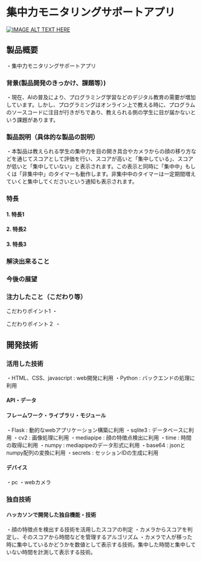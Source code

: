 # 集中力モニタリングサポートアプリ

[![IMAGE ALT TEXT HERE](https://jphacks.com/wp-content/uploads/2025/05/JPHACKS2025_ogp.jpg)](https://www.youtube.com/watch?v=lA9EluZugD8)

## 製品概要
・集中力モニタリングサポートアプリ

### 背景(製品開発のきっかけ、課題等）)
・現在、AIの普及により、プログラミング学習などのデジタル教育の需要が増加しています。しかし、プログラミングはオンライン上で教える時に、プログラムのソースコードに注目が行きがちであり、教えられる側の学生に目が届かないという課題があります。

### 製品説明（具体的な製品の説明）
・本製品は教えられる学生の集中力を目の開き具合やカメラからの顔の移り方などを通じてスコアとして評価を行い、スコアが高いと「集中している」、スコアが低いと「集中していない」と表示されます。この表示と同時に「集中中」もしくは「非集中中」のタイマーも動作します。非集中中のタイマーは一定期間増えていくと集中してくださいという通知も表示されます。

### 特長
#### 1. 特長1
#### 2. 特長2
#### 3. 特長3

### 解決出来ること
### 今後の展望
### 注力したこと（こだわり等）
こだわりポイント1
・

こだわりポイント２
・

## 開発技術

### 活用した技術
・HTML、CSS、javascript : web開発に利用
・Python : バックエンドの処理に利用

#### API・データ

#### フレームワーク・ライブラリ・モジュール
・Flask : 動的なwebアプリケーション構築に利用
・sqlite3	: データベースに利用
・cv2	: 画像処理に利用
・mediapipe	: 顔の特徴点検出に利用
・time : 時間の取得に利用
・numpy : mediapipeのデータ形式に利用
・base64 : jsonとnumpy配列の変換に利用
・secrets  : セッションIDの生成に利用

#### デバイス
・pc
・webカメラ

### 独自技術
#### ハッカソンで開発した独自機能・技術
・顔の特徴点を検出する技術を活用したスコアの判定
・カメラからスコアを判定し、そのスコアから時間などを管理するアルゴリズム
・カメラで人が移った時に集中しているかどうかを数値として表示する技術。集中した時間と集中していない時間を計測して表示する技術。
